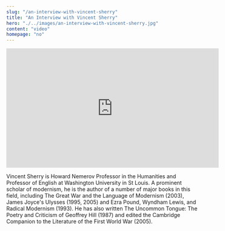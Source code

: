 ```yaml
--- 
slug: "/an-interview-with-vincent-sherry"
title: "An Interview with Vincent Sherry"
hero: "./../images/an-interview-with-vincent-sherry.jpg"
content: "video"
homepage: "no"
---
```


<iframe width="560" height="315" src="https://www.youtube.com/embed/m9g_n79-NDE" frameborder="0" allow="accelerometer; autoplay; encrypted-media; gyroscope; picture-in-picture" allowfullscreen></iframe>

Vincent Sherry is Howard Nemerov Professor in the Humanities and Professor of English at Washington University in St Louis. A prominent scholar of modernism, he is the author of a number of major books in this field, including The Great War and the Language of Modernism (2003), James Joyce's Ulysses (1995, 2005) and Ezra Pound, Wyndham Lewis, and Radical Modernism (1993). He has also written The Uncommon Tongue: The Poetry and Criticism of Geoffrey Hill (1987) and edited the Cambridge Companion to the Literature of the First World War (2005).